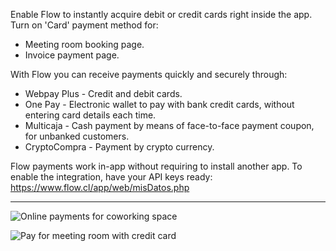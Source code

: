 Enable Flow to instantly acquire debit or credit cards right inside the app. Turn on 'Card' payment method for:

- Meeting room booking page.
- Invoice payment page.

With Flow you can receive payments quickly and securely through:

- Webpay Plus - Credit and debit cards.
- One Pay - Electronic wallet to pay with bank credit cards, without entering card details each time.
- Multicaja - Cash payment by means of face-to-face payment coupon, for unbanked customers.
- CryptoCompra - Payment by crypto currency.

Flow payments work in-app without requiring to install another app. To enable the integration, have your API keys ready: https://www.flow.cl/app/web/misDatos.php

---

![Online payments for coworking space](https://d7ccq1i35b0cj.cloudfront.net/andcards-bookings-create-payment-methods-card-light-en-1920-1200.png)

![Pay for meeting room with credit card](https://d7ccq1i35b0cj.cloudfront.net/andcards-bookings-flow-en-1920-1200.png)
